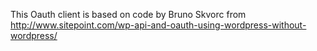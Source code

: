 This Oauth client is based on code by Bruno Skvorc from http://www.sitepoint.com/wp-api-and-oauth-using-wordpress-without-wordpress/ 
